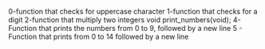 0-function that checks for uppercase character
1-function that checks for a digit
2-function that multiply two integers
void print_numbers(void);
4-Function that prints the numbers from 0 to 9, followed by a new line
5 - Function that prints from 0 to 14 followed by a new line
